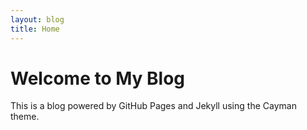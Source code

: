 ```yaml
---
layout: blog
title: Home
---
```


# Welcome to My Blog
This is a blog powered by GitHub Pages and Jekyll using the Cayman theme.
